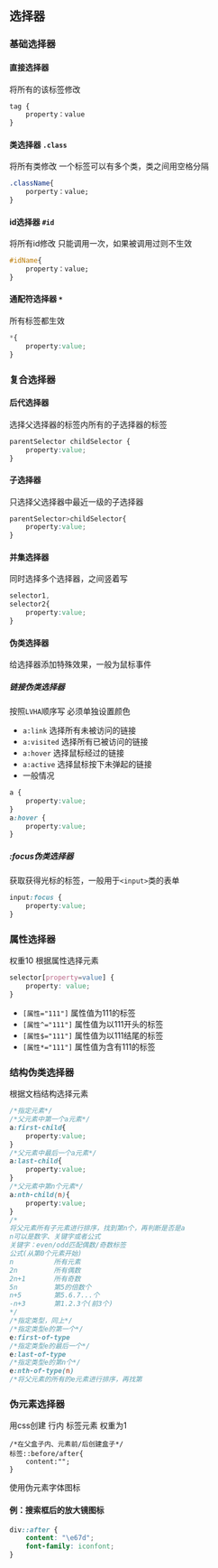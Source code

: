 ## 选择器
### 基础选择器
#### 直接选择器
将所有的该标签修改
```css
tag {
    property：value
}
```
#### 类选择器 `.class`
将所有类修改
一个标签可以有多个类，类之间用空格分隔
```css
.className{
    porperty：value;
}
```
#### id选择器 `#id`
将所有id修改
只能调用一次，如果被调用过则不生效
```css
#idName{
    property：value;
}
```
#### 通配符选择器 `*`
所有标签都生效
```css
*{
    property:value;
}
```

### 复合选择器
#### 后代选择器
选择父选择器的标签内所有的子选择器的标签
```css
parentSelector childSelector {
    property:value;
}
```
#### 子选择器
只选择父选择器中最近一级的子选择器
```css
parentSelector>childSelector{
    property:value;
}
```
#### 并集选择器
同时选择多个选择器，之间竖着写
```css
selector1,
selector2{
    property:value;
}
```
#### 伪类选择器
给选择器添加特殊效果，一般为鼠标事件
##### 链接伪类选择器
按照`LVHA`顺序写
必须单独设置颜色
- `a:link`
选择所有未被访问的链接
- `a:visited`
选择所有已被访问的链接
- `a:hover`
选择鼠标经过的链接
- `a:active`
选择鼠标按下未弹起的链接
- 一般情况
```css
a {
    property:value;
}
a:hover {
    property:value;
}
```
##### :focus伪类选择器
获取获得光标的标签，一般用于`<input>`类的表单
```css
input:focus {
    property:value;
}
```

### 属性选择器
权重10
根据属性选择元素
```css
selector[property=value] {
  	property: value;
}
```
- `[属性="111"]`
属性值为111的标签
- `[属性^="111"]`
属性值为以111开头的标签	
- `[属性$="111"]`
属性值为以111结尾的标签
- `[属性*="111"]`
属性值为含有111的标签
### 结构伪类选择器
根据文档结构选择元素
```css
/*指定元素*/
/*父元素中第一个a元素*/
a:first-child{
    property:value;
}
/*父元素中最后一个a元素*/
a:last-child{
    property:value;
}
/*父元素中第n个元素*/
a:nth-child(n){
    property:value;
}
/*
将父元素所有子元素进行排序，找到第n个，再判断是否是a
n可以是数字、关键字或者公式
关键字：even/odd匹配偶数/奇数标签
公式(从第0个元素开始)
n          所有元素
2n         所有偶数
2n+1       所有奇数
5n         第5的倍数个
n+5        第5.6.7...个
-n+3       第1.2.3个(前3个)
*/
/*指定类型，同上*/
/*指定类型e的第一个*/
e:first-of-type
/*指定类型e的最后一个*/
e:last-of-type
/*指定类型e的第n个*/
e:nth-of-type(n)
/*将父元素的所有的e元素进行排序，再找第
```
### 伪元素选择器
用css创建 行内 标签元素
权重为1
```
/*在父盒子内、元素前/后创建盒子*/
标签::before/after{
    content:"";
} 
```
使用伪元素字体图标
#### 例：搜索框后的放大镜图标
```css
div::after {
    content: "\e67d";
    font-family: iconfont;
}
```